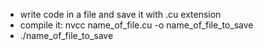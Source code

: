- write code in a file and save it with .cu extension
- compile it: nvcc name_of_file.cu -o name_of_file_to_save
- ./name_of_file_to_save
